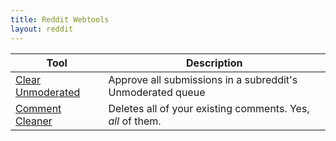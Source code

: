 ```yaml
---
title: Reddit Webtools
layout: reddit
---
```


Tool|Description
-|-
[Clear Unmoderated](./clear_unmod) | Approve all submissions in a subreddit's Unmoderated queue
[Comment Cleaner](./delete_comments) | Deletes all of your existing comments. Yes, *all* of them.
